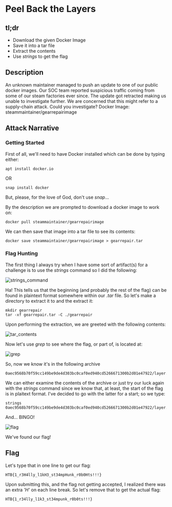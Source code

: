 # Peel Back the Layers

## tl;dr
- Download the given Docker Image
- Save it into a tar file
- Extract the contents
- Use *strings* to get the flag

## Description
An unknown maintainer managed to push an update to one of our public docker images. Our SOC team reported suspicious traffic coming from some of our steam factories ever since. The update got retracted making us unable to investigate further. We are concerned that this might refer to a supply-chain attack. Could you investigate? Docker Image: steammaintainer/gearrepairimage

## Attack Narrative

### Getting Started
First of all, we'll need to have Docker installed which can be done by typing either:
```
apt install docker.io
```
OR
```
snap install docker
```
But, please, for the love of God, don't use *snap*...

By the description we are prompted to download a docker image to work on:
```
docker pull steammaintainer/gearrepairimage
```
We can then save that image into a tar file to see its contents:
```
docker save steammaintainer/gearrepairimage > gearrepair.tar
```

### Flag Hunting
The first thing I always try when I have some sort of artifact(s) for a challenge is to use the *strings* command so I did the following:

![strings_command](https://i.imgur.com/DtkRXqf.png)

Ha! This tells us that the beginning (and probably the rest of the flag) can be found in plaintext format somewhere within our *.tar* file. So let's make a directory to extract it to and the extract it:
```
mkdir gearrepair
tar -xf gearrepair.tar -C ./gearrepair
```
Upon performing the extraction, we are greeted with the following contents:

![tar_contents](https://i.imgur.com/OFLPLl2.png)

Now let's use *grep* to see where the flag, or part of, is located at:

![grep](https://i.imgur.com/TsfA5lw.png) 

So, now we know it's in the following archive 
```
0aec9568b70f59cc149be9de4d303bc0caf0ed940cd5266671300b2d01e47922/layer.tar
```
We can either examine the contents of the archive or just try our luck again with the *strings* command since we know that, at least, the start of the flag is in plaitext format. I've decided to go with the latter for a start; so we type:
```
strings 0aec9568b70f59cc149be9de4d303bc0caf0ed940cd5266671300b2d01e47922/layer.tar
```
And... BINGO!

![flag](https://i.imgur.com/jjxwvyf.png)

We've found our flag!

## Flag
Let's type that in one line to get our flag:
```
HTB{1_r3H4lly_l1kH3_st34mpHunk_r0b0Hts!!!}
```
Upon submitting this, and the flag not getting accepted, I realized there was an extra *'H'* on each line break. So let's remove that to get the actual flag:
```
HTB{1_r34lly_l1k3_st34mpunk_r0b0ts!!!}
```